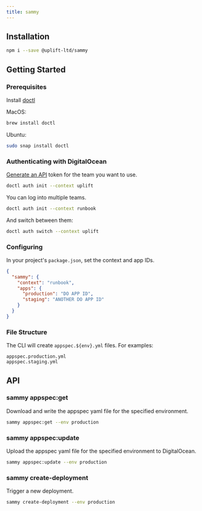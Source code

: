 ```yaml
---
title: sammy
---
```


## Installation

```sh
npm i --save @uplift-ltd/sammy
```

## Getting Started

### Prerequisites

Install [doctl](https://github.com/digitalocean/doctl#installing-doctl)

MacOS:

```sh
brew install doctl
```

Ubuntu:

```sh
sudo snap install doctl
```

### Authenticating with DigitalOcean

[Generate an API](https://cloud.digitalocean.com/account/api/tokens) token for the team you want to
use.

```sh
doctl auth init --context uplift
```

You can log into multiple teams.

```sh
doctl auth init --context runbook
```

And switch between them:

```sh
doctl auth switch --context uplift
```

### Configuring

In your project's `package.json`, set the context and app IDs.

```json
{
  "sammy": {
    "context": "runbook",
    "apps": {
      "production": "DO APP ID",
      "staging": "ANOTHER DO APP ID"
    }
  }
}
```

### File Structure

The CLI will create `appspec.${env}.yml` files. For examples:

```
appspec.production.yml
appspec.staging.yml
```

## API

### sammy appspec:get

Download and write the appspec yaml file for the specified environment.

```sh
sammy appspec:get --env production
```

### sammy appspec:update

Upload the appspec yaml file for the specified environment to DigitalOcean.

```sh
sammy appspec:update --env production
```

### sammy create-deployment

Trigger a new deployment.

```sh
sammy create-deployment --env production
```
